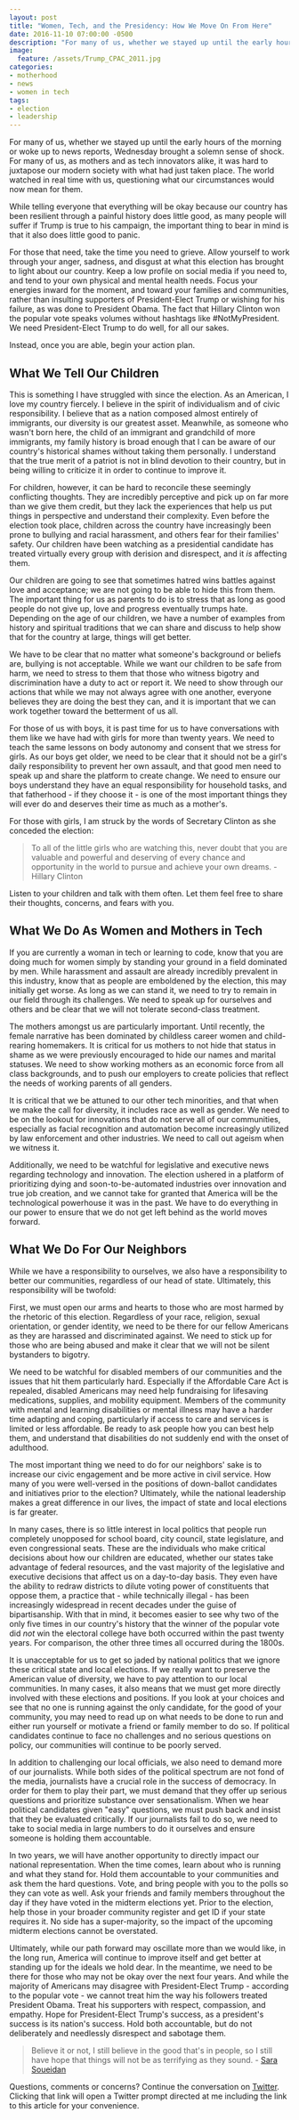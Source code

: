 ```yaml
---
layout: post
title: "Women, Tech, and the Presidency: How We Move On From Here"
date: 2016-11-10 07:00:00 -0500
description: "For many of us, whether we stayed up until the early hours of the morning or woke up to news reports, Wednesday brought a solemn sense of shock. For many of us, as mothers and as tech innovators alike, it was hard to juxtapose our modern society with what had just taken place. The world watched in real time with us, questioning what our circumstances would now mean for them."
image:
  feature: /assets/Trump_CPAC_2011.jpg
categories:
- motherhood
- news
- women in tech
tags:
- election
- leadership
---
```

For many of us, whether we stayed up until the early hours of the morning or woke up to news reports, Wednesday brought a solemn sense of shock. For many of us, as mothers and as tech innovators alike, it was hard to juxtapose our modern society with what had just taken place. The world watched in real time with us, questioning what our circumstances would now mean for them.

<!--more-->

While telling everyone that everything will be okay because our country has been resilient through a painful history does little good, as many people will suffer if Trump is true to his campaign, the important thing to bear in mind is that it also does little good to panic.

For those that need, take the time you need to grieve. Allow yourself to work through your anger, sadness, and disgust at what this election has brought to light about our country. Keep a low profile on social media if you need to, and tend to your own physical and mental health needs. Focus your energies inward for the moment, and toward your families and communities, rather than insulting supporters of President-Elect Trump or wishing for his failure, as was done to President Obama. The fact that Hillary Clinton won the popular vote speaks volumes without hashtags like #NotMyPresident. We need President-Elect Trump to do well, for all our sakes.

Instead, once you are able, begin your action plan.

## What We Tell Our Children ##

This is something I have struggled with since the election. As an American, I love my country fiercely. I believe in the spirit of individualism and of civic responsibility. I believe that as a nation composed almost entirely of immigrants, our diversity is our greatest asset. Meanwhile, as someone who wasn't born here, the child of an immigrant and grandchild of more immigrants, my family history is broad enough that I can be aware of our country's historical shames without taking them personally. I understand that the true merit of a patriot is not in blind devotion to their country, but in being willing to criticize it in order to continue to improve it.

For children, however, it can be hard to reconcile these seemingly conflicting thoughts. They are incredibly perceptive and pick up on far more than we give them credit, but they lack the experiences that help us put things in perspective and understand their complexity. Even before the election took place, children across the country have increasingly been prone to bullying and racial harassment, and others fear for their families' safety. Our children have been watching as a presidential candidate has treated virtually every group with derision and disrespect, and it *is* affecting them.

Our children are going to see that sometimes hatred wins battles against love and acceptance; we are not going to be able to hide this from them. The important thing for us as parents to do is to stress that as long as good people do not give up, love and progress eventually trumps hate. Depending on the age of our children, we have a number of examples from history and spiritual traditions that we can share and discuss to help show that for the country at large, things will get better.

We have to be clear that no matter what someone's background or beliefs are, bullying is not acceptable. While we want our children to be safe from harm, we need to stress to them that those who witness bigotry and discrimination have a duty to act or report it. We need to show through our actions that while we may not always agree with one another, everyone believes they are doing the best they can, and it is important that we can work together toward the betterment of us all.

For those of us with boys, it is past time for us to have conversations with them like we have had with girls for more than twenty years. We need to teach the same lessons on body autonomy and consent that we stress for girls. As our boys get older, we need to be clear that it should not be a girl's daily responsibility to prevent her own assault, and that good men need to speak up and share the platform to create change. We need to ensure our boys understand they have an equal responsibility for household tasks, and that fatherhood - if they choose it - is one of the most important things they will ever do and deserves their time as much as a mother's.

For those with girls, I am struck by the words of Secretary Clinton as she conceded the election:

> To all of the little girls who are watching this, never doubt that you are valuable and powerful and deserving of every chance and opportunity in the world to pursue and achieve your own dreams. - Hillary Clinton

Listen to your children and talk with them often. Let them feel free to share their thoughts, concerns, and fears with you.

## What We Do As Women and Mothers in Tech ##

If you are currently a woman in tech or learning to code, know that you are doing much for women simply by standing your ground in a field dominated by men. While harassment and assault are already incredibly prevalent in this industry, know that as people are emboldened by the election, this may initially get worse. As long as we can stand it, we need to try to remain in our field through its challenges. We need to speak up for ourselves and others and be clear that we will not tolerate second-class treatment.

The mothers amongst us are particularly important. Until recently, the female narrative has been dominated by childless career women and child-rearing homemakers. It is critical for us mothers to not hide that status in shame as we were previously encouraged to hide our names and marital statuses. We need to show working mothers as an economic force from all class backgrounds, and to push our employers to create policies that reflect the needs of working parents of all genders.

It is critical that we be attuned to our other tech minorities, and that when we make the call for diversity, it includes race as well as gender. We need to be on the lookout for innovations that do not serve all of our communities, especially as facial recognition and automation become increasingly utilized by law enforcement and other industries. We need to call out ageism when we witness it.

Additionally, we need to be watchful for legislative and executive news regarding technology and innovation. The election ushered in a platform of prioritizing dying and soon-to-be-automated industries over innovation and true job creation, and we cannot take for granted that America will be the technological powerhouse it was in the past. We have to do everything in our power to ensure that we do not get left behind as the world moves forward.

## What We Do For Our Neighbors ##

While we have a responsibility to ourselves, we also have a responsibility to better our communities, regardless of our head of state. Ultimately, this responsibility will be twofold:

First, we must open our arms and hearts to those who are most harmed by the rhetoric of this election. Regardless of your race, religion, sexual orientation, or gender identity, we need to be there for our fellow Americans as they are harassed and discriminated against. We need to stick up for those who are being abused and make it clear that we will not be silent bystanders to bigotry.

We need to be watchful for disabled members of our communities and the issues that hit them particularly hard. Especially if the Affordable Care Act is repealed, disabled Americans may need help fundraising for lifesaving medications, supplies, and mobility equipment. Members of the community with mental and learning disabilities or mental illness may have a harder time adapting and coping, particularly if access to care and services is limited or less affordable. Be ready to ask people how you can best help them, and understand that disabilities do not suddenly end with the onset of adulthood.

The most important thing we need to do for our neighbors' sake is to increase our civic engagement and be more active in civil service. How many of you were well-versed in the positions of down-ballot candidates and initiatives prior to the election? Ultimately, while the national leadership makes a great difference in our lives, the impact of state and local elections is far greater.

In many cases, there is so little interest in local politics that people run completely unopposed for school board, city council, state legislature, and even congressional seats. These are the individuals who make critical decisions about how our children are educated, whether our states take advantage of federal resources, and the vast majority of the legislative and executive decisions that affect us on a day-to-day basis. They even have the ability to redraw districts to dilute voting power of constituents that oppose them, a practice that - while technically illegal - has been increasingly widespread in recent decades under the guise of bipartisanship. With that in mind, it becomes easier to see why two of the only five times in our country's history that the winner of the popular vote did *not* win the electoral college have both occurred within the past twenty years. For comparison, the other three times all occurred during the 1800s.

It is unacceptable for us to get so jaded by national politics that we ignore these critical state and local elections. If we really want to preserve the American value of diversity, we have to pay attention to our local communities. In many cases, it also means that we must get more directly involved with these elections and positions. If you look at your choices and see that no one is running against the only candidate, for the good of your community, you may need to read up on what needs to be done to run and either run yourself or motivate a friend or family member to do so. If political candidates continue to face no challenges and no serious questions on policy, our communities will continue to be poorly served.

In addition to challenging our local officials, we also need to demand more of our journalists. While both sides of the political spectrum are not fond of the media, journalists have a crucial role in the success of democracy. In order for them to play their part, we must demand that they offer up serious questions and prioritize substance over sensationalism. When we hear political candidates given "easy" questions, we must push back and insist that they be evaluated critically. If our journalists fail to do so, we need to take to social media in large numbers to do it ourselves and ensure someone is holding them accountable.

In two years, we will have another opportunity to directly impact our national representation. When the time comes, learn about who is running and what they stand for. Hold them accountable to your communities and ask them the hard questions. Vote, and bring people with you to the polls so they can vote as well. Ask your friends and family members throughout the day if they have voted in the midterm elections yet. Prior to the election, help those in your broader community register and get ID if your state requires it. No side has a super-majority, so the impact of the upcoming midterm elections cannot be overstated.

Ultimately, while our path forward may oscillate more than we would like, in the long run, America will continue to improve itself and get better at standing up for the ideals we hold dear. In the meantime, we need to be there for those who may not be okay over the next four years. And while the majority of Americans may disagree with President-Elect Trump - according to the popular vote - we cannot treat him the way his followers treated President Obama. Treat his supporters with respect, compassion, and empathy. Hope for President-Elect Trump's success, as a president's success is its nation's success. Hold both accountable, but do not deliberately and needlessly disrespect and sabotage them.

> Believe it or not, I still believe in the good that's in people, so I still have hope that things will not be as terrifying as they sound. - [Sara Soueidan](https://sarasoueidan.com)

Questions, comments or concerns? Continue the conversation on [Twitter](https://twitter.com/intent/tweet?text=%40chznbaum&url=http%3A%2F%2Fmernmom.com%2F2016%2F11%2F10%2Fwomen-tech-and-the-presidency-how-we-move-on-from-here.html). Clicking that link will open a Twitter prompt directed at me including the link to this article for your convenience.